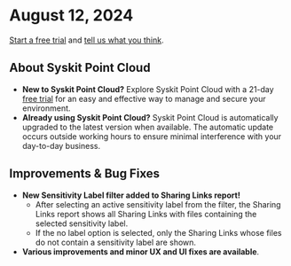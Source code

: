 ﻿---
description: >-
  This article lists improvements and bug fixes in the Syskit Point Cloud
  version 2024.4.57.13
---

# August 12, 2024

[Start a free trial](https://www.syskit.com/products/point/free-trial/) and [tell us what you think](https://www.syskit.com/company/contact-us/).

## About Syskit Point Cloud

* **New to Syskit Point Cloud?** Explore Syskit Point Cloud with a 21-day [free trial](https://www.syskit.com/products/point/free-trial/) for an easy and effective way to manage and secure your environment.
* **Already using Syskit Point Cloud?** Syskit Point Cloud is automatically upgraded to the latest version when available. The automatic update occurs outside working hours to ensure minimal interference with your day-to-day business.

## Improvements & Bug Fixes

* **New Sensitivity Label filter added to Sharing Links report!** 
  * After selecting an active sensitivity label from the filter, the Sharing Links report shows all Sharing Links with files containing the selected sensitivity label.   
  * If the no label option is selected, only the Sharing Links whose files do not contain a sensitivity label are shown.
* **Various improvements and minor UX and UI fixes are available**.
